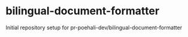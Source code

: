 # bilingual-document-formatter

Initial repository setup for pr-poehali-dev/bilingual-document-formatter